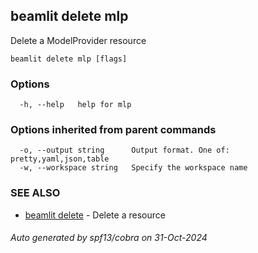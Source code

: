 ## beamlit delete mlp

Delete a ModelProvider resource

```
beamlit delete mlp [flags]
```

### Options

```
  -h, --help   help for mlp
```

### Options inherited from parent commands

```
  -o, --output string      Output format. One of: pretty,yaml,json,table
  -w, --workspace string   Specify the workspace name
```

### SEE ALSO

* [beamlit delete](beamlit_delete.md)	 - Delete a resource

###### Auto generated by spf13/cobra on 31-Oct-2024
